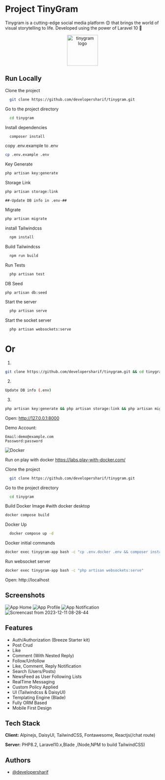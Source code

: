 # Project TinyGram

Tinygram is a cutting-edge social media platform 😊 that brings the world of visual storytelling to life. Developed using the power of Laravel 10 🤗

<p align="center">
<img src="https://i.ibb.co/b1wwxxc/tinygram.png" width="100" alt="tinygram logo" title="TinyGram Logo">
</p>

## Run Locally

Clone the project

```bash
  git clone https://github.com/developersharif/tinygram.git
```

Go to the project directory

```bash
  cd tinygram
```

Install dependencies

```bash
  composer install
```

copy .env.example to .env

```bash
cp .env.example .env
```

Key Generate

```bash
php artisan key:generate
```

Storage Link

```bash
php artisan storage:link
```

`##-Update DB info in .env-##`

Migrate

```bash
php artisan migrate
```

install Tailwindcss

```bash
  npm install
```

Build Tailwindcss

```bash
  npm run build
```

Run Tests

```bash
  php artisan test
```

DB Seed

```bash
php artisan db:seed
```

Start the server

```bash
  php artisan serve
```

Start the socket server

```bash
  php artisan websockets:serve
```

# Or

1.

```bash
git clone https://github.com/developersharif/tinygram.git && cd tinygram && composer install && cp .env.example .env

```

2.

```bash
Update DB info (.env)
```

3.

```bash
php artisan key:generate && php artisan storage:link && php artisan migrate && npm install && npm run build && php artisan test && php artisan db:seed && php artisan serve
```

Open: http://127.0.0.1:8000

Demo Account:

```
Email:demo@example.com
Password:password
```

![Docker](https://img.shields.io/badge/docker-%230db7ed.svg?style=for-the-badge&logo=docker&logoColor=white)

Run on play with docker
https://labs.play-with-docker.com/

Clone the project

```bash
  git clone https://github.com/developersharif/tinygram.git
```

Go to the project directory

```bash
  cd tinygram
```

Build Docker Image
#with docker desktop

```bash
docker compose build
```

Docker Up

```bash
  docker compose up -d
```

Docker initial commands

```bash
docker exec tinygram-app bash -c "cp .env.docker .env && composer install && php artisan key:generate && php artisan migrate && php artisan db:seed && npm install && npm run build && chmod -R a+rw storage/ && php artisan storage:link"
```

Run websocket server

```bash
docker exec tinygram-app bash -c "php artisan websockets:serve"
```

Open: http://localhost

## Screenshots

![App Home](https://i.ibb.co/4tTsmmJ/2023-12-11-08-23.png)
![App Profile](https://i.ibb.co/89TK4YY/2023-12-11-08-24.png)
![App Notification](https://i.ibb.co/xztRYrp/2023-12-11-08-30-1.png)
![Screencast from 2023-12-11 08-28-44](https://github.com/developersharif/tinygram/assets/54396379/0595c4e1-6495-414a-88f8-9e60e98da641)

## Features

-   Auth/Authorization (Breeze Starter kit)
-   Post Crud
-   Like
-   Comment (With Nested Reply)
-   Follow/Unfollow
-   Like, Comment, Reply Notification
-   Search (Users/Posts)
-   NewsFeed as User Following Lists
-   RealTime Messaging
-   Custom Policy Applied
-   UI (Tailwindcss & DaisyUI)
-   Templating Engine (Blade)
-   Fully ORM Based
-   Mobile First Design

## Tech Stack

**Client:** Alpinejs, DaisyUI, TailwindCSS, Fontawesome, Reactjs(/chat route)

**Server:** PHP8.2, Laravel10.x,Blade ,(Node,NPM to build TailwindCSS)

## Authors

-   [@developersharif](https://www.github.com/developersharif)
